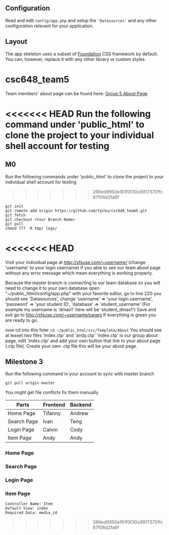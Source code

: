 

## Configuration

Read and edit `config/app.php` and setup the `'Datasources'` and any other
configuration relevant for your application.

## Layout

The app skeleton uses a subset of [Foundation](http://foundation.zurb.com/) CSS
framework by default. You can, however, replace it with any other library or
custom styles.

# csc648_team5
Team members' about page can be found here: [Group 5 About Page](http://sfsuse.com/~su17g05/about)

<<<<<<< HEAD
Run the following command under 'public_html' to clone the project to your individual shell account for testing
=======
## M0
Run the following commands under 'public_html' to clone the project to your individual shell account for testing
>>>>>>> 266ed9950e161f0f30c6917370ffc87f06d2fa6f
```
git init
git remote add origin https://github.com/tycku/csc648_team5.git
git fetch
git checkout <Your Branch Name>
git pull
chmod 777 -R tmp/ logs/
```

<<<<<<< HEAD
=======
Visit your individual page at http://sfsuse.com/~username/    (change 'username' to your login username) if you able to see our team about page without any error message which mean everything is working properly.

Because the master branch is connecting to our team database so you will need to change it to your own database 
open "~/public_html/config/app.php" with your favorite editor, go to line 220 you should see 'Datasources', 
change 'username' => 'your login username', 
       'password' => 'your student ID', 
       'database' => 'student_username'  (For example my username is 'dmao1' here will be 'student_dmao1')
Save and exit
go to http://sfsuse.com/~username/pages If everything is grean you are ready to go.

now cd into this foler ```cd ~/public_html/src/Template/About```
You should see at leaset two files 'index.ctp' and 'andy.ctp'
'index.ctp' is our group about page, edit 'index.ctp' and add your own button that link to your about page (.ctp file).
Create your own .ctp file this will be your about page.


## Milestone 3
Run the following command in your account to sync with master branch

```git pull origin master ```

You might get file conflicts fix them manually


 Parts | Frontend | Backend 
 --- | --- | ---
 Home Page | Tifanny | Andrew 
 Search Page | Ivan | Teng 
 Login Page | Calvin | Cody 
 Item Page | Andy | Andy 
 
 ### Home Page
 
 ### Search Page
 
 ### Login Page
 
 ### Item Page
    Controller Name: Item
    Default View: index
    Required Data: media_id
>>>>>>> 266ed9950e161f0f30c6917370ffc87f06d2fa6f
